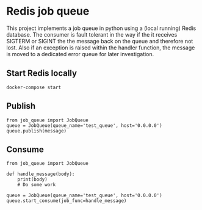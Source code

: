 # Redis job queue

This project implements a job queue in python using a (local running) Redis database. The consumer is fault tolerant in the way if the it receives SIGTERM or SIGINT the the message back on the queue and therefore not lost. Also if an exception is raised within the handler function, the message is moved to a dedicated error queue for later investigation.

## Start Redis locally
`docker-compose start`

## Publish
```
from job_queue import JobQueue
queue = JobQueue(queue_name='test_queue', host='0.0.0.0')
queue.publish(message)
```

## Consume
```
from job_queue import JobQueue

def handle_message(body):
    print(body)
    # Do some work

queue = JobQueue(queue_name='test_queue', host='0.0.0.0')
queue.start_consume(job_func=handle_message)
```
